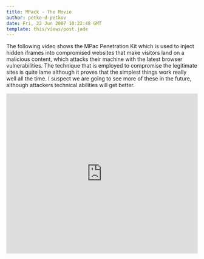 ```yaml
---
title: MPack - The Movie
author: petko-d-petkov
date: Fri, 22 Jun 2007 10:22:48 GMT
template: this/views/post.jade
---
```


The following video shows the MPac Penetration Kit which is used to inject hidden iframes into compromised websites that make visitors land on a malicious content, which attacks their machine with the latest browser vulnerabilities. The technique that is employed to compromise the legitimate sites is quite lame although it proves that the simplest things work really well all the time. I suspect we are going to see more of these in the future, although attackers technical abilities will get better.

<iframe width="100%" height="420" src="http://www.youtube.com/embed/TpFxbsPFgjs" frameborder="0" allowfullscreen></iframe>
